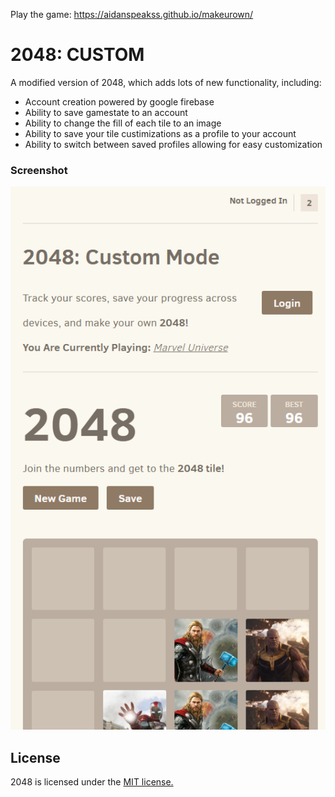 Play the game: https://aidanspeakss.github.io/makeurown/

# 2048: CUSTOM
A modified version of 2048, which adds lots of new functionality, including: 
* Account creation powered by google firebase
* Ability to save gamestate to an account
* Ability to change the fill of each tile to an image
* Ability to save your tile custimizations as a profile to your account
* Ability to switch between saved profiles allowing for easy customization

### Screenshot
<p align="center">
  <img src="https://github.com/AidanSpeakss/makeurown/raw/master/Screenshot_1.png" alt="Screenshot"/>
</p>

## License
2048 is licensed under the [MIT license.](https://github.com/gabrielecirulli/2048/blob/master/LICENSE.txt)
